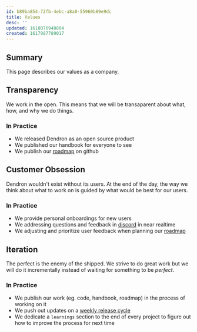 ```yaml
---
id: b89ba854-72fb-4ebc-a8a0-55960b89e9dc
title: Values
desc: ''
updated: 1618076948804
created: 1617987789017
---
```


## Summary

This page describes our values as a company. 

## Transparency

We work in the open. This means that we will be transaparent about what, how, and why we do things. 

### In Practice
- We released Dendron as an open source product
- We published our handbook for everyone to see
- We publish our [roadmap](https://wiki.dendron.so/notes/6e4c4f61-80a3-46fa-9ad3-04b99d9e9695.html) on github 

## Customer Obsession

Dendron wouldn't exist without its users. At the end of the day, the way we think about what to work on is guided by what would be best for our users.

### In Practice
- We provide personal onboardings for new users
- We addressing questions and feedback in [discord](https://discord.gg/AE3NRw9) in near realtime
- We adjusting and prioritize user feedback when planning our [roadmap](https://wiki.dendron.so/notes/6e4c4f61-80a3-46fa-9ad3-04b99d9e9695.html)

## Iteration

The perfect is the enemy of the shipped. We strive to do great work but we will do it incrementally instead of waiting for something to be *perfect*.

### In Practice
- We publish our work (eg. code, handbook, roadmap) in the process of working on it
- We push out updates on a [weekly release cycle](https://wiki.dendron.so/notes/932534e7-e788-4fdb-bc8c-eaf761992a8d.html)
- We dedicate a `learnings` section to the end of every project to figure out how to improve the process for next time
